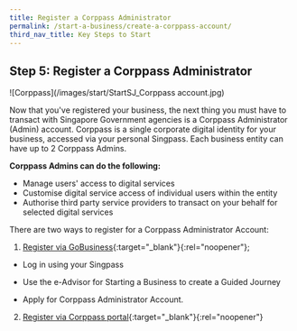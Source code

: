 ```yaml
---
title: Register a Corppass Administrator
permalink: /start-a-business/create-a-corppass-account/
third_nav_title: Key Steps to Start
---
```


## Step 5: Register a Corppass Administrator

![Corppass](/images/start/StartSJ_Corppass account.jpg)

Now that you've registered your business, the next thing you must have to transact with Singapore Government agencies is a Corppass Administrator (Admin) account. Corppass is a single corporate digital identity for your business, accessed via your personal Singpass. Each business entity can have up to 2 Corppass Admins.

**Corppass Admins can do the following:**

- Manage users' access to digital services
- Customise digital service access of individual users within the entity
- Authorise third party service providers to transact on your behalf for selected digital services

There are two ways to register for a Corppass
Administrator Account:

1) [Register via GoBusiness](https://dashboard.gobusiness.gov.sg/login){:target="_blank"}{:rel="noopener"};
        
- Log in using your Singpass
        
-  Use the e-Advisor for Starting a Business to create a Guided Journey
        
- Apply for Corppass Administrator Account.
    
2) [Register via Corppass portal](https://www.corppass.gov.sg/cpauth/login/homepage?URL=%2FCorppass%2Fcommon%2Ffindoutmore&amp;TAM_OP=login){:target="_blank"}{:rel="noopener"}
